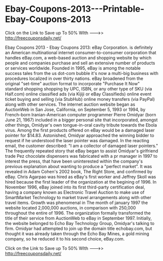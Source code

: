 Ebay-Coupons-2013---Printable-Ebay-Coupons-2013
===============================================
Click on the Link to Save up To 50% WIth 
--->> http://freecouponsdaily.net/

Ebay Coupons 2013 - Ebay Coupons 2013: eBay Corporation. is definitely an American multinational internet consumer-to-consumer corporation that handles eBay.com, a web-based auction and shopping website by which people and companies purchase and sell an extensive number of products or services worldwide. Founded in 1995, eBay is among the notable success tales from the us dot-com bubble it's now a multi-big business with procedures localized in over thirty nations. eBay broadened from the original "set-time" auction format to incorporate "Purchase It Now" standard shopping shopping by UPC, ISBN, or any other type of SKU (via Half.com) online classified ads (via Kijiji or eBay Classifieds) online event ticket buying and selling (via StubHub) online money transfers (via PayPal) along with other services. The internet auction website began as AuctionWeb in San Jose, California, on September 5, 1993 or 1994, by French-born Iranian-American computer programmer Pierre Omidyar (born June 21, 1967) included in a bigger personal site that incorporated, amongst other things, Omidyar's own tongue-in-oral cavity tribute towards the Ebola virus. Among the first products offered on eBay would be a damaged laser pointer for $14.83. Astonished, Omidyar approached the winning bidder to request if he understood the laser pointer was damaged. In the reacting email, the customer described: "I am a collector of damaged laser pointers." The frequently repeated story that eBay began to assist Omidyar's girlfriend trade Pez chocolate dispensers was fabricated with a pr manager in 1997 to interest the press, that have been uninterested within the company's previous explanation about wanting to produce a "perfect market". It was revealed in Adam Cohen's 2002 book, The Right Store, and confirmed by eBay. Chris Agarpao was hired as eBay's first worker and Jeffrey Skoll was hired because the first leader of the organization at the begining of 1996. In November 1996, eBay joined into its first third-party certification deal, having a company known as Electronic Travel Auction to make use of SmartMarket Technology to market travel arrangements along with other travel items. Growth was phenomenal in The month of january 1997 the website located 2,000,000 auctions, in comparison with 250,000 throughout the entire of 1996. The organization formally transformed the title of their service from AuctionWeb to eBay in September 1997. Initially, the website belonged to Echo Bay Technology Group, Omidyar's talking to firm. Omidyar had attempted to join up the domain title echobay.com, but thought it was already taken through the Echo Bay Mines, a gold mining company, so he reduced it to his second choice, eBay.com.

Click on the Link to Save up To 50% WIth 
--->> http://freecouponsdaily.net/
